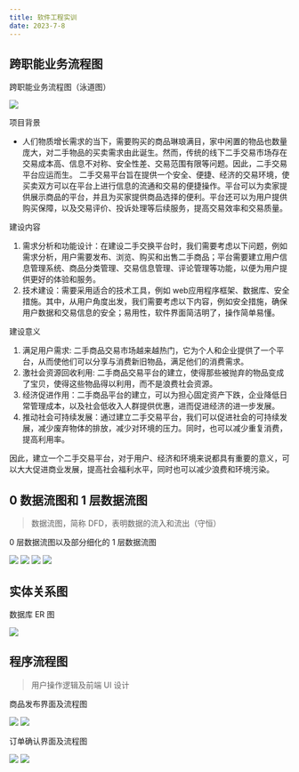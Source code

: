 ```yaml
---
title: 软件工程实训
date: 2023-7-8
---
```


## 跨职能业务流程图

跨职能业务流程图（泳道图）

<img src="./assets/clip_image002.jpg">

项目背景

- 人们物质增长需求的当下，需要购买的商品琳琅满目，家中闲置的物品也数量庞大，对二手物品的买卖需求由此诞生。然而，传统的线下二手交易市场存在交易成本高、信息不对称、安全性差、交易范围有限等问题。因此，二手交易平台应运而生。 二手交易平台旨在提供一个安全、便捷、经济的交易环境，使买卖双方可以在平台上进行信息的流通和交易的便捷操作。平台可以为卖家提供展示商品的平台，并且为买家提供商品选择的便利。平台还可以为用户提供购买保障，以及交易评价、投诉处理等后续服务，提高交易效率和交易质量。


建设内容

1. 需求分析和功能设计：在建设二手交换平台时，我们需要考虑以下问题，例如需求分析，用户需要发布、浏览、购买和出售二手商品；平台需要建立用户信息管理系统、商品分类管理、交易信息管理、评论管理等功能，以便为用户提供更好的体验和服务。 
2. 技术建设：需要采用适合的技术工具，例如 web应用程序框架、数据库、安全措施。其中，从用户角度出发，我们需要考虑以下内容，例如安全措施，确保用户数据和交易信息的安全；易用性，软件界面简洁明了，操作简单易懂。

建设意义

1. 满足用户需求: 二手商品交易市场越来越热门，它为个人和企业提供了一个平台，从而使他们可以分享与消费新旧物品，满足他们的消费需求。
2. 激社会资源回收利用: 二手商品交易平台的建立，使得那些被抛弃的物品变成了宝贝，使得这些物品得以利用，而不是浪费社会资源。
3. 经济促进作用：二手商品平台的建立，可以为担心固定资产下跌，企业降低日常管理成本，以及社会低收入人群提供优惠，进而促进经济的进一步发展。
4. 推动社会可持续发展：通过建立二手交易平台，我们可以促进社会的可持续发展，减少废弃物体的排放，减少对环境的压力。同时，也可以减少重复消费，提高利用率。 

因此，建立一个二手交易平台，对于用户、经济和环境来说都具有重要的意义，可以大大促进商业发展，提高社会福利水平，同时也可以减少浪费和环境污染。

## 0 数据流图和 1 层数据流图

> 数据流图，简称 DFD，表明数据的流入和流出（守恒）

0 层数据流图以及部分细化的 1 层数据流图

<img src="./assets/clip_image002-16887943323751.jpg">

<img src="./assets/clip_image002-16887943488982.jpg">

<img src="./assets/clip_image002-16887943648053.jpg">

<img src="./assets/clip_image002-16887943780484.jpg">

## 实体关系图

数据库 ER 图

<img src="./assets/clip_image002-16887943996445.jpg">

## 程序流程图

> 用户操作逻辑及前端 UI 设计

商品发布界面及流程图

<img src="./assets/clip_image002-16887944597656.jpg">

<img src="./assets/clip_image002-16887944776727.jpg">

订单确认界面及流程图

<img src="./assets/clip_image002-16887944952428.jpg">

<img src="./assets/clip_image002-16887945109579.jpg">
